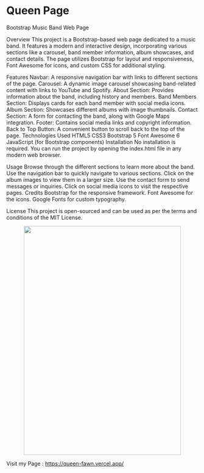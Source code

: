 # Queen Page

Bootstrap Music Band Web Page


Overview
This project is a Bootstrap-based web page dedicated to a music band. It features a modern and interactive design, incorporating various sections like a carousel, band member information, album showcases, and contact details. The page utilizes Bootstrap for layout and responsiveness, Font Awesome for icons, and custom CSS for additional styling.

Features
Navbar: A responsive navigation bar with links to different sections of the page.
Carousel: A dynamic image carousel showcasing band-related content with links to YouTube and Spotify.
About Section: Provides information about the band, including history and members.
Band Members Section: Displays cards for each band member with social media icons.
Album Section: Showcases different albums with image thumbnails.
Contact Section: A form for contacting the band, along with Google Maps integration.
Footer: Contains social media links and copyright information.
Back to Top Button: A convenient button to scroll back to the top of the page.
Technologies Used
HTML5
CSS3
Bootstrap 5
Font Awesome 6
JavaScript (for Bootstrap components)
Installation
No installation is required. You can run the project by opening the index.html file in any modern web browser.

Usage
Browse through the different sections to learn more about the band.
Use the navigation bar to quickly navigate to various sections.
Click on the album images to view them in a larger size.
Use the contact form to send messages or inquiries.
Click on social media icons to visit the respective pages.
Credits
Bootstrap for the responsive framework.
Font Awesome for the icons.
Google Fonts for custom typography.

License
This project is open-sourced and can be used as per the terms and conditions of the MIT License.

<div align="center">

  <img src="./img/SAnimationQueen"  width="90.5%" height="600" />
</div>




Visit my Page : https://queen-fawn.vercel.app/
